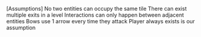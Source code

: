 [Assumptions]
No two entities can occupy the same tile 
There can exist multiple exits in a level
Interactions can only happen between adjacent entities
Bows use 1 arrow every time they attack
Player always exists is our assumption
